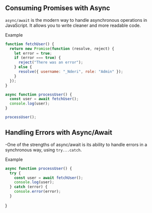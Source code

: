 ## Consuming Promises with Async

`async/await` is the modern way to handle asynchronous operations in JavaScript. It allows you to write cleaner and more readable code.

Example

```javascript
function fetchUser() {
  return new Promise(function (resolve, reject) {
    let error = true;
    if (error === true) {
      reject("There was an error");
    } else {
      resolve({ username: "_Nderi", role: "Admin" });
    }
  });
}

async function processUser() {
  const user = await fetchUser();
  console.log(user);
}

processUser();
```

## Handling Errors with Async/Await
-One of the strengths of async/await is its ability to handle errors in a synchronous way, using `try...catch`.

Example

```javascript
async function processUser() {
  try {
    const user = await fetchUser();
    console.log(user);
  } catch (error) {
    console.error(error);
  }
  ```
  

}

